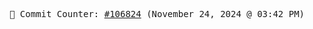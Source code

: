 <p align="center">
    <samp>
        📮 Commit Counter: <a href="https://github.com/Javascript-void0/Javascript-void0/commits/main">#106824</a> (November 24, 2024 @ 03:42 PM)
    </samp>
</p>